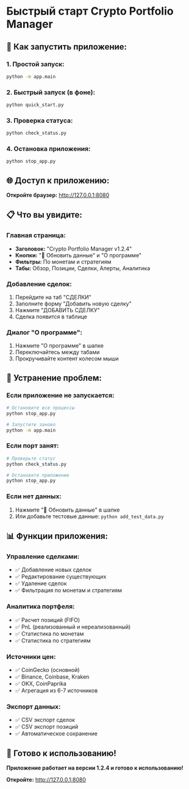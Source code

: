# Быстрый старт Crypto Portfolio Manager

## 🚀 Как запустить приложение:

### **1. Простой запуск:**
```bash
python -m app.main
```

### **2. Быстрый запуск (в фоне):**
```bash
python quick_start.py
```

### **3. Проверка статуса:**
```bash
python check_status.py
```

### **4. Остановка приложения:**
```bash
python stop_app.py
```

## 🌐 Доступ к приложению:

**Откройте браузер:** http://127.0.0.1:8080

## 📋 Что вы увидите:

### **Главная страница:**
- **Заголовок:** "Crypto Portfolio Manager v1.2.4"
- **Кнопки:** "🔄 Обновить данные" и "О программе"
- **Фильтры:** По монетам и стратегиям
- **Табы:** Обзор, Позиции, Сделки, Алерты, Аналитика

### **Добавление сделок:**
1. Перейдите на таб "СДЕЛКИ"
2. Заполните форму "Добавить новую сделку"
3. Нажмите "ДОБАВИТЬ СДЕЛКУ"
4. Сделка появится в таблице

### **Диалог "О программе":**
1. Нажмите "О программе" в шапке
2. Переключайтесь между табами
3. Прокручивайте контент колесом мыши

## 🔧 Устранение проблем:

### **Если приложение не запускается:**
```bash
# Остановите все процессы
python stop_app.py

# Запустите заново
python -m app.main
```

### **Если порт занят:**
```bash
# Проверьте статус
python check_status.py

# Остановите приложение
python stop_app.py
```

### **Если нет данных:**
1. Нажмите "🔄 Обновить данные" в шапке
2. Или добавьте тестовые данные: `python add_test_data.py`

## 📊 Функции приложения:

### **Управление сделками:**
- ✅ Добавление новых сделок
- ✅ Редактирование существующих
- ✅ Удаление сделок
- ✅ Фильтрация по монетам и стратегиям

### **Аналитика портфеля:**
- ✅ Расчет позиций (FIFO)
- ✅ PnL (реализованный и нереализованный)
- ✅ Статистика по монетам
- ✅ Статистика по стратегиям

### **Источники цен:**
- ✅ CoinGecko (основной)
- ✅ Binance, Coinbase, Kraken
- ✅ OKX, CoinPaprika
- ✅ Агрегация из 6-7 источников

### **Экспорт данных:**
- ✅ CSV экспорт сделок
- ✅ CSV экспорт позиций
- ✅ Автоматическое сохранение

## 🎯 Готово к использованию!

**Приложение работает на версии 1.2.4 и готово к использованию!**

**Откройте:** http://127.0.0.1:8080
